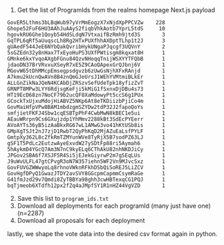 1. Get the list of ProgramIds from the realms homepage Next.js payload
```
GovER5Lthms3bLBqWub97yVrMmEogzX7xNjdXpPPCVZw    228
Ghope52FuF6HU3AAhJuAAyS2fiqbVhkAotb7YprL5tdS     10
hgovkRU6Ghe1Qoyb54HdSLdqN7VtxaifBzRmh9jtd3S       3
GqTPL6qRf5aUuqscLh8Rg2HTxPUXfhhAXDptTLhp1t2J      3
gUAedF544JeE6NYbQakQvribHykUNgaPJqcgf3UQVnY       2
5sGZEdn32y8nHax7TxEyoHuPS3UXfPWtisgm8kqxat8H      1
GMnke6kxYvqoAXgbFGnu84QzvNHoqqTnijWSXYYTFQbB      1
jdaoDN37BrVRvxuXSeyR7xE5Z9CAoQApexGrQJbnj6V       1
MGovW65tDhMMcpEmsegpsdgvzb6zUwGsNjhXFxRAnjd       1
A7kmu2kUcnQwAVn8B4znQmGJeUrsJ1WEhYVMtmiBLkEr      1
ALLGnZikNaJQeN4KCAbDjZRSzvSefUdeTpk18yfizZvT      1
GRNPT8MPw3LYY6RdjsgKeFji5kMiG1fSxnxDjDBu4s73      1
HT19EcD68zn7NoCF79b2ucQF8XaMdowyPt5ccS6g1PUx      1
GCockTxUjxuMdojHiABVZ5NKp6At8eTKDiizbPjiCo4m      1
GovMaiHfpVPw8BAM1mbdzgmSZYDw2tdP32J2fapoQoYs      1
smfjietFKFJ4Sbw1cqESBTpPhF4CwbMwN8kBEC1e5ui       1
AEauWRrpn9Cs6GXujzdp1YhMmv2288kBt3SdEcPYEerr      1
AVoAYTs36yB5izAaBkxRG67wL1AMwG3vo41hKtUSb8is      1
GMpXgTSJt2nJ7zjD1RwbT2QyPhKqD2MjAZuEaLsfPYLF      1
GmtpXy362L8cZfkRmTZMYunWVe8TyRjX5B7sodPZ63LJ      1
gSF1T5PdLc2EutzwAyeExvdW27ySDtFp88ri5Aymah6       1
5hAykmD4YGcQ7Am3N7nC9kyELq6CThAkU82nhNKDJiCy      1
JPGov2SBA6f7XSJF5R4Si5jEJekGiyrwP2m7gSEqLUs       1
J9uWvULFL47gtCPvgR3oN7W357iehn5WF2Vn9MJvcSxz      1
GovFUVGZWWwyoLq8rhnoVWknRFkhDSbQiSoREJ5LiZCV      1
GovHgfDPyQ1GwazJTDY2avSVY8GGcpmCapmmCsymRaGe      1
G41fmJzd29v7Qmdi8ZyTBBYa98ghh3cwHBTexqCG1PQJ      1
bqTjmeob6XTdfh12px2fZq4aJMpfSY1R1nHZ44VgVZD       1
```
2. Save this list to `program_ids.txt`
3. Download all deployments for each programId (many just have one) (n=2287)
4. Download all proposals for each deployment




lastly, we shape the vote data into the desired csv format again in python.